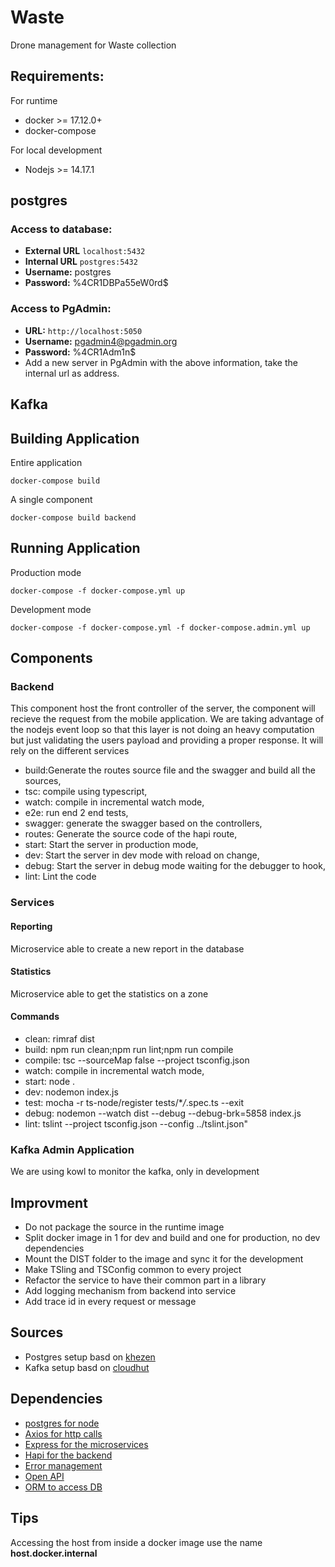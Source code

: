 # Waste

Drone management for Waste collection

## Requirements:

For runtime

- docker >= 17.12.0+
- docker-compose

For local development

- Nodejs >= 14.17.1

## postgres

### Access to database:

- **External URL** `localhost:5432`
- **Internal URL** `postgres:5432`
- **Username:** postgres
- **Password:** %4CR1DBPa55eW0rd$

### Access to PgAdmin:

- **URL:** `http://localhost:5050`
- **Username:** pgadmin4@pgadmin.org
- **Password:** %4CR1Adm1n$
- Add a new server in PgAdmin with the above information, take the internal url as address.

## Kafka

## Building Application

Entire application

```
docker-compose build
```

A single component

```
docker-compose build backend
```

## Running Application

Production mode

```
docker-compose -f docker-compose.yml up
```

Development mode

```
docker-compose -f docker-compose.yml -f docker-compose.admin.yml up
```

## Components

### Backend

This component host the front controller of the server, the component will recieve the request from the mobile application. We are taking advantage of the nodejs event loop so that this layer is not doing an heavy computation but just validating the users payload and providing a proper response. It will rely on the different services

- build:Generate the routes source file and the swagger and build all the sources,
- tsc: compile using typescript,
- watch: compile in incremental watch mode,
- e2e: run end 2 end tests,
- swagger: generate the swagger based on the controllers,
- routes: Generate the source code of the hapi route,
- start: Start the server in production mode,
- dev: Start the server in dev mode with reload on change,
- debug: Start the server in debug mode waiting for the debugger to hook,
- lint: Lint the code

### Services

#### Reporting

Microservice able to create a new report in the database

#### Statistics

Microservice able to get the statistics on a zone

#### Commands

- clean: rimraf dist
- build: npm run clean;npm run lint;npm run compile
- compile: tsc --sourceMap false --project tsconfig.json
- watch: compile in incremental watch mode,
- start: node .
- dev: nodemon index.js
- test: mocha -r ts-node/register tests/\*_/_.spec.ts --exit
- debug: nodemon --watch dist --debug --debug-brk=5858 index.js
- lint: tslint --project tsconfig.json --config ../tslint.json"

### Kafka Admin Application

We are using kowl to monitor the kafka, only in development

## Improvment

- Do not package the source in the runtime image
- Split docker image in 1 for dev and build and one for production, no dev dependencies
- Mount the DIST folder to the image and sync it for the development
- Make TSling and TSConfig common to every project
- Refactor the service to have their common part in a library
- Add logging mechanism from backend into service
- Add trace id in every request or message

## Sources

- Postgres setup basd on [khezen](https://github.com/khezen/compose-postgres/blob/master/docker-compose.yml)
- Kafka setup basd on [cloudhut](https://github.com/cloudhut/kowl/blob/master/docs/local/docker-compose.yaml)

## Dependencies

- [postgres for node](https://node-postgres.com/)
- [Axios for http calls](https://github.com/axios/axios)
- [Express for the microservices](https://expressjs.com/fr/)
- [Hapi for the backend](https://hapi.dev/)
- [Error management](https://hapi.dev/module/boom/)
- [Open API](https://tsoa-community.github.io/docs/introduction.html#goal)
- [ORM to access DB](https://typeorm.io/#/)

## Tips

Accessing the host from inside a docker image use the name **host.docker.internal**
